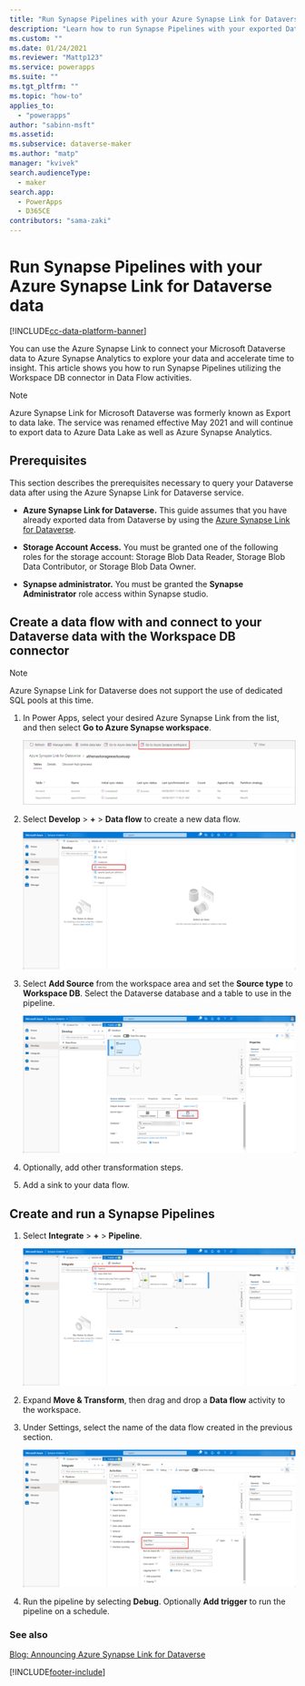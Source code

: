 ```yaml
---
title: "Run Synapse Pipelines with your Azure Synapse Link for Dataverse data | MicrosoftDocs"
description: "Learn how to run Synapse Pipelines with your exported Dataverse table data"
ms.custom: ""
ms.date: 01/24/2021
ms.reviewer: "Mattp123"
ms.service: powerapps
ms.suite: ""
ms.tgt_pltfrm: ""
ms.topic: "how-to"
applies_to: 
  - "powerapps"
author: "sabinn-msft"
ms.assetid: 
ms.subservice: dataverse-maker
ms.author: "matp"
manager: "kvivek"
search.audienceType: 
  - maker
search.app: 
  - PowerApps
  - D365CE
contributors: "sama-zaki"
---
```


# Run Synapse Pipelines with your Azure Synapse Link for Dataverse data

[!INCLUDE[cc-data-platform-banner](../../includes/cc-data-platform-banner.md)]

You can use the Azure Synapse Link to connect your Microsoft Dataverse data to Azure Synapse Analytics to explore your data and accelerate time to insight. This article shows you how to run Synapse Pipelines utilizing the Workspace DB connector in Data Flow activities.

> [!NOTE]
> Azure Synapse Link for Microsoft Dataverse was formerly known as Export to data lake. The service was renamed effective May 2021 and will continue to export data to Azure Data Lake as well as Azure Synapse Analytics.

## Prerequisites

This section describes the prerequisites necessary to query your Dataverse data after using the Azure Synapse Link for Dataverse service.

- **Azure Synapse Link for Dataverse.** This guide assumes that you have already exported data from Dataverse by using the [Azure Synapse Link for Dataverse](export-to-data-lake.md).

- **Storage Account Access.** You must be granted one of the following roles for the storage account: Storage Blob Data Reader, Storage Blob Data Contributor, or Storage Blob Data Owner.

- **Synapse administrator.** You must be granted the **Synapse Administrator** role access within Synapse studio.

## Create a data flow with and connect to your Dataverse data with the Workspace DB connector

> [!NOTE]
> Azure Synapse Link for Dataverse does not support the use of dedicated SQL pools at this time.

1. In Power Apps, select your desired Azure Synapse Link from the list, and then select **Go to Azure Synapse workspace**.

    ![Go to workspace.](media/go-to-workspace.png "Go to workspace")

2. Select **Develop** > **+** > **Data flow** to create a new data flow.

    ![Develop data flow.](media/develop-data-flow.png "Develop data flow")

3. Select **Add Source** from the workspace area and set the **Source type** to **Workspace DB**. Select the Dataverse database and a table to use in the pipeline.

    ![Workspace DB Connector.](media/workspace-db-connector.png "Workspace DB Connector")

4. Optionally, add other transformation steps.

5. Add a sink to your data flow.

## Create and run a Synapse Pipelines

1. Select **Integrate** > **+** > **Pipeline**.

    ![Create Synapse Pipeline.](media/create-synapse-pipeline.png "Create Synapse Pipeline")

2. Expand **Move & Transform**, then drag and drop a **Data flow** activity to the workspace.

3. Under Settings, select the name of the data flow created in the previous section.

    ![Run Synapse Pipeline.](media/run-synapse-pipeline.png "Run Synapse Pipeline")

4. Run the pipeline by selecting **Debug**. Optionally **Add trigger** to run the pipeline on a schedule.

### See also

[Blog: Announcing Azure Synapse Link for Dataverse](https://aka.ms/synapse-dataverse)

[!INCLUDE[footer-include](../../includes/footer-banner.md)]
